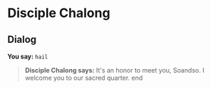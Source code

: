 # Disciple Chalong


## Dialog

**You say:** `hail`



>**Disciple Chalong says:** It's an honor to meet you, Soandso.  I welcome you to our sacred quarter.
end
